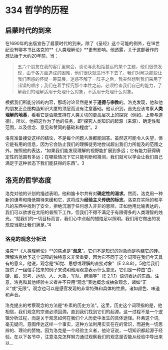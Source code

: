 # 334 哲学的历程

## 启蒙时代的到来

在1690年的出版宣告了启蒙时代的到来。除了《圣经》这个可能的例外，在18世纪没有哪本书比洛克的**《人类理解论》**更有影响。他透露，关于这部著作的想法始于大约20年前，当：

> 五六个朋友在我的客厅里聚会，谈论与此相距甚远的某个主题，他们很快发现，由于各方面造成的困难，他们很快就进行不下去了。我们对解决那些让我们困惑的怀疑一筹莫展，迷惑不解了一阵子之后，我突然想到我们采用了错误的顺序；我们在着手探究那个本性之前，必须检查我们自己的能力，了解我们的理解适用于处理什么对象，不适用于处理什么对象。

根据我们所能分辨的内容，那场讨论显然是关于**道德与宗教**的。洛克发现，他和他的朋友正企图构造知识大厦的顶层而没有注意基础。他认识到，首先应该考察**人类理解的地基**，看看它是否能支持在人类关切的更高层次上的探究（例如，上帝与道德）。所以，他把这作为了他的任务，即“探究人类知识的起源（来源）、确定性和范围，以及信念、意见和赞同的基础和程度”。2

洛克准备接受这样的结论，不是每个问题人类都能回答。虽然这可能令人失望，但它是有用的信息，因为它会防止我们的理解徒劳地尝试超出我们力所能及的范围之外。按照他的表达，“如果我们能发现理解的视野能扩展到多远；它有能力获得确定性的范围有多远；在哪些情况下它只能判断和猜测，我们就可以学会让我们自己满足于这种状态下我们能获得的东西”。3

## 洛克的哲学态度

洛克对他的计划的描述表明，他和笛卡尔共有对**确定性的渴求**。然而，洛克用一种新的谦卑和降低期待来缓和它，这将成为**经验主义传统的标志**。洛克在实际的和平凡的东西中找到了安全，拒绝沉溺于任何想入非非的思辨。正如他用比喻表达的，我们可以欲求在太阳的普照下工作，但我们不得不满足于有限得多的人类理智的烛光。“就我们的一切目标而言，我们心中点起的蜡烛足以照明。我们用它做出的发现应当能让我们满足。”4

### 洛克的观念分析法

洛克**《人类理解论》**的焦点是“**观念**”。它们不是知识的对象而是构建它的砖。理解洛克给予这个词项的独特意义非常重要，因为它不同于这个词项在我们今天具有的意义。他说，观念是“知觉、思想或理解的直接对象”（E 2.8.8）。5他给我们提供了一组信手拈来的例子来说明他用观念表示什么意思。它们是一种由“白、硬、甜、思考、运动、人、大象、军队、醉酒等”（E 2.1.1）语词表达的东西。注意，洛克和其他经验主义者并不只用“观念”表达概念或抽象观念，诸如“正义”或“无限”。观念也可以是感官发现的非常特殊和具体的性质，诸如颜色、味道和声音。

洛克提出的考察观念的方法是“朴素的历史方法”。这里，历史这个词项指的是，他相信，我们观念的宗谱必须回溯，直到我们找到它们的起源。这一过程不是一个逻辑分析过程，而是关于观念如何在我们个人历史中发生的具体途径。朴素这个词,毫无疑问，意图传达这样一个事实，这种方法利用实实在在的常识，而避免一切思辨的、理论的赘物。因为洛克是一个经验主义者，他论证说，一切知识都起源于经验。在以下各节中，注意洛克怎样努力通过观察我们的观念是否能从经验中导出来以...